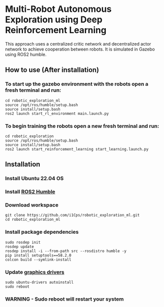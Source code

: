 # Multi-Robot Autonomous Exploration using Deep Reinforcement Learning

This approach uses a centralized critic network and decentralized actor network to achieve cooperation between robots. It is simulated in Gazebo using ROS2 humble.

## How to use (After installation)

### To start up the gazebo environment with the robots open a fresh terminal and run:
```
cd robotic_exploration_ml
source /opt/ros/humble/setup.bash
source install/setup.bash
ros2 launch start_rl_environment main.launch.py
```

### To begin training the robots open a new fresh terminal and run:
```
cd robotic_exploration
source /opt/ros/humble/setup.bash
source install/setup.bash
ros2 launch start_reinforcement_learning start_learning.launch.py
```

## Installation

### Install Ubuntu 22.04 OS

### Install [ROS2 Humble](https://docs.ros.org/en/humble/Installation.html)

### Download workspace
```
git clone https://github.com/i1Cps/robotic_exploration_ml.git
cd robotic_exploration_ml

```

### Install package dependencies
```
sudo rosdep init
rosdep update
rosdep install -i --from-path src --rosdistro humble -y
pip install setuptools==58.2.0
colcon build --symlink-install
```

### Update [graphics drivers](https://beebom.com/how-install-drivers-ubuntu/)
```
sudo ubuntu-drivers autoinstall
sudo reboot
```
### WARNING - Sudo reboot will restart your system
